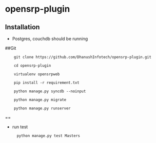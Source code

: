 opensrp-plugin
==============

Installation
------------
* Postgres, couchdb should be running

##Git

        git clone https://github.com/DhanushInfotech/opensrp-plugin.git

        cd opensrp-plugin

        virtualenv opensrpweb

        pip install -r requirement.txt

        python manage.py syncdb --noinput

        python manage.py migrate

        python manage.py runserver

==

* run test

        python manage.py test Masters
